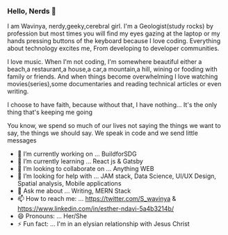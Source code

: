 ### Hello, Nerds 👋

I am Wavinya, nerdy,geeky,cerebral girl. I'm a Geologist(study rocks) by profession but most times you will find my eyes gazing at the laptop or my hands pressing buttons of the keyboard because I love coding. Everything about technology excites me, From developing to developer communities.

I love music. When I'm not coding, I'm somewhere beautiful either a beach,a restaurant,a house,a car,a mountain,a hill, wining or fooding with family or friends. And when things become overwhelming I love watching movies(series),some documentaries and reading technical articles or even writing.


I choose to have faith, because without that, I have nothing… It's the only thing that's keeping me going

You know, we spend so much of our lives not saying the things we want to say, the things we should say. We speak in code and we send little messages



- 🔭 I’m currently working on ... BuildforSDG 
- 🌱 I’m currently learning ... React js & Gatsby
- 👯 I’m looking to collaborate on ... Anything WEB
- 🤔 I’m looking for help with ... JAM stack, Data Science, UI/UX Design, Spatial analysis, Mobile applications
- 💬 Ask me about ... Writing, MERN Stack 
- 📫 How to reach me: ... https://twitter.com/S_wavinya & https://www.linkedin.com/in/esther-ndavi-5a4b3214b/
- 😄 Pronouns: ... Her/She
- ⚡ Fun fact: ... I'm in an elysian relationship with Jesus Christ

